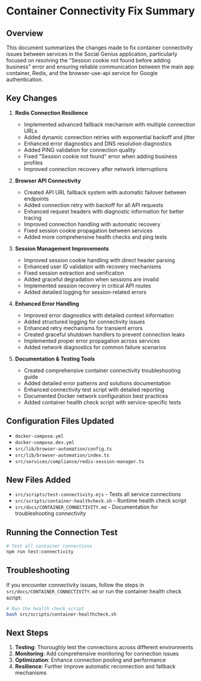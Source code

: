 # Container Connectivity Fix Summary

## Overview

This document summarizes the changes made to fix container connectivity issues between services in the Social Genius application, particularly focused on resolving the "Session cookie not found before adding business" error and ensuring reliable communication between the main app container, Redis, and the browser-use-api service for Google authentication.

## Key Changes

1. **Redis Connection Resilience**
   - Implemented advanced fallback mechanism with multiple connection URLs
   - Added dynamic connection retries with exponential backoff and jitter
   - Enhanced error diagnostics and DNS resolution diagnostics
   - Added PING validation for connection quality
   - Fixed "Session cookie not found" error when adding business profiles
   - Improved connection recovery after network interruptions

2. **Browser API Connectivity**
   - Created API URL fallback system with automatic failover between endpoints
   - Added connection retry with backoff for all API requests
   - Enhanced request headers with diagnostic information for better tracing
   - Improved connection handling with automatic recovery
   - Fixed session cookie propagation between services
   - Added more comprehensive health checks and ping tests

3. **Session Management Improvements**
   - Improved session cookie handling with direct header parsing
   - Enhanced user ID validation with recovery mechanisms
   - Fixed session extraction and verification
   - Added graceful degradation when sessions are invalid
   - Implemented session recovery in critical API routes
   - Added detailed logging for session-related errors

4. **Enhanced Error Handling**
   - Improved error diagnostics with detailed context information
   - Added structured logging for connectivity issues
   - Enhanced retry mechanisms for transient errors
   - Created graceful shutdown handlers to prevent connection leaks
   - Implemented proper error propagation across services
   - Added network diagnostics for common failure scenarios

5. **Documentation & Testing Tools**
   - Created comprehensive container connectivity troubleshooting guide
   - Added detailed error patterns and solutions documentation
   - Enhanced connectivity test script with detailed reporting
   - Documented Docker network configuration best practices
   - Added container health check script with service-specific tests

## Configuration Files Updated

- `docker-compose.yml`
- `docker-compose.dev.yml`
- `src/lib/browser-automation/config.ts`
- `src/lib/browser-automation/index.ts`
- `src/services/compliance/redis-session-manager.ts`

## New Files Added

- `src/scripts/test-connectivity.mjs` - Tests all service connections
- `src/scripts/container-healthcheck.sh` - Runtime health check script
- `src/docs/CONTAINER_CONNECTIVITY.md` - Documentation for troubleshooting connectivity

## Running the Connection Test

```bash
# Test all container connections
npm run test:connectivity
```

## Troubleshooting

If you encounter connectivity issues, follow the steps in `src/docs/CONTAINER_CONNECTIVITY.md` or run the container health check script:

```bash
# Run the health check script
bash src/scripts/container-healthcheck.sh
```

## Next Steps

1. **Testing**: Thoroughly test the connections across different environments
2. **Monitoring**: Add comprehensive monitoring for connection issues
3. **Optimization**: Enhance connection pooling and performance
4. **Resilience**: Further improve automatic reconnection and fallback mechanisms